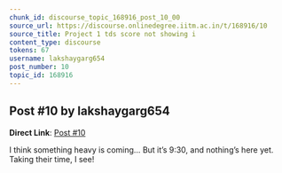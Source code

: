 ```yaml
---
chunk_id: discourse_topic_168916_post_10_00
source_url: https://discourse.onlinedegree.iitm.ac.in/t/168916/10
source_title: Project 1 tds score not showing i
content_type: discourse
tokens: 67
username: lakshaygarg654
post_number: 10
topic_id: 168916
---
```


## Post #10 by lakshaygarg654

**Direct Link**: [Post #10](https://discourse.onlinedegree.iitm.ac.in/t/168916/10)

I think something heavy is coming… But it’s 9:30, and nothing’s here yet. Taking their time, I see!
